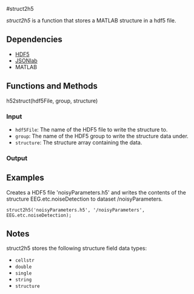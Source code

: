 #struct2h5

*struct2h5* is a function that stores a MATLAB structure in a hdf5 file. 

## Dependencies
* [HDF5](http://www.hdfgroup.org/HDF5/)
* [JSONlab](https://www.mathworks.com/matlabcentral/fileexchange/33381-jsonlab--a-toolbox-to-encode-decode-json-files)
* MATLAB 

## Functions and Methods
h52struct(hdf5File, group, structure)

### Input
* `hdf5File`: The name of the HDF5 file to write the structure to.
* `group`: The name of the HDF5 group to write the structure data under. 
* `structure`: The structure array containing the data.

### Output

## Examples

Creates a HDF5 file 'noisyParameters.h5' and writes the contents of the structure EEG.etc.noiseDetection to dataset /noisyParameters.

`struct2h5('noisyParameters.h5', '/noisyParameters', EEG.etc.noiseDetection);`

## Notes
struct2h5 stores the following structure field data types:
* `cellstr`
* `double`
* `single`
* `string`
* `structure` 
